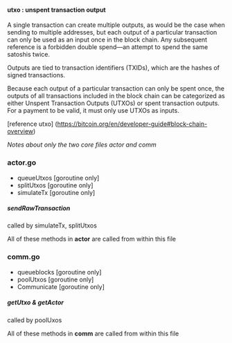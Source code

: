 

#### utxo : unspent transaction output

A single transaction can create multiple outputs, as would be the case when sending to multiple addresses, but each output of a particular transaction can only be used as an input once in the block chain. Any subsequent reference is a forbidden double spend—an attempt to spend the same satoshis twice.

Outputs are tied to transaction identifiers (TXIDs), which are the hashes of signed transactions.

Because each output of a particular transaction can only be spent once, the outputs of all transactions included in the block chain can be categorized as either Unspent Transaction Outputs (UTXOs) or spent transaction outputs. For a payment to be valid, it must only use UTXOs as inputs.

[reference utxo]
(https://bitcoin.org/en/developer-guide#block-chain-overview)

*Notes about only the two core files actor and comm*

### actor.go

* queueUtxos [goroutine only]
* splitUtxos [goroutine only]
* simulateTx [goroutine only]

##### sendRawTransaction

called by simulateTx, splitUtxos

All of these methods in **actor** are called from within this file

### comm.go

* queueblocks [goroutine only]
* poolUtxos [goroutine only]
* Communicate [goroutine only]

##### getUtxo & getActor

called by poolUxos

All of these methods in **comm** are called from within this file
